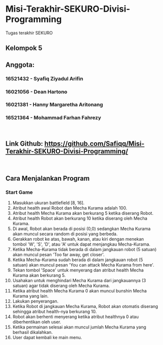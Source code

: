 # Misi-Terakhir-SEKURO-Divisi-Programming
Tugas terakhir SEKURO

## Kelompok 5
## Anggota:
### 16521432 - Syafiq Ziyadul Arifin
### 16021056 - Dean Hartono
### 16021381 - Hanny Margaretha Aritonang
### 16521364 - Mohammad Farhan Fahrezy

<p>&nbsp;</p>

## Link Github: https://github.com/Safiqq/Misi-Terakhir-SEKURO-Divisi-Programming/

<p>&nbsp;</p>

## Cara Menjalankan Program
### **Start Game**
1. Masukkan ukuran battlefield [8, 16].
2. Atribut health awal Robot dan Mecha Kurama adalah 100.
3. Atribut health Mecha Kurama akan berkurang 5 ketika diserang Robot.
4. Atribut health Robot akan berkurang 10 ketika diserang oleh Mecha Kurama.
5. Di awal, Robot akan berada di posisi (0,0) sedangkan Mecha Kurama akan muncul secara random di posisi yang berbeda.
6. Gerakkan robot ke atas, bawah, kanan, atau kiri dengan menekan tombol 'W', 'S', 'D', atau 'A' untuk dapat menjangkau Mecha-Kurama.
7. Ketika Mecha-Kurama tidak berada di dalam jangkauan robot (5 satuan) akan muncul pesan 'Too far away, get closer'.
8. Ketika Mecha-Kurama sudah berada di dalam jangkauan robot (5 satuan) akan muncul pesan 'You can attack Mecha Kurama from here'.
9. Tekan tombol 'Space' untuk menyerang dan atribut health Mecha Kurama akan berkurang 5.
10. Usahakan untuk menghindari Mecha Kurama dari jangkauannya (3 satuan) agar tidak diserang oleh Mecha Kurama.
11. Ketika atribut health Mecha Kurama 0 akan muncul bunshin Mecha Kurama yang lain.
12. Lakukan penyerangan.
13. Ketika Robot di jangkauan Mecha Kurama, Robot akan otomatis diserang sehingga atribut health-nya berkurang 10.
14. Robot akan berhenti menyerang ketika atribut healthnya 0 atau diberhentikan oleh user.
15. Ketika permainan selesai akan muncul jumlah Mecha Kurama yang berhasil dikalahkan.
16. User dapat kembali ke main menu.
